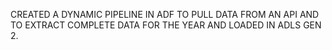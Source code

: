 CREATED A DYNAMIC PIPELINE IN ADF TO PULL DATA FROM AN API AND TO EXTRACT COMPLETE DATA FOR THE YEAR AND LOADED IN ADLS GEN 2.
